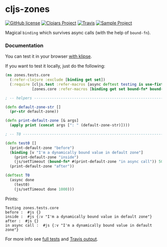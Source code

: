 # cljs-zones 

[![GitHub license](https://img.shields.io/github/license/binaryage/cljs-zones.svg)](license.txt) 
[![Clojars Project](https://img.shields.io/clojars/v/binaryage/zones.svg)](https://clojars.org/binaryage/zones) 
[![Travis](https://img.shields.io/travis/binaryage/cljs-zones.svg)](https://travis-ci.org/binaryage/cljs-zones) 
[![Sample Project](https://img.shields.io/badge/project-example-ff69b4.svg)](https://github.com/binaryage/cljs-zones-sample)

Magical `binding` which survives async calls (with the help of `bound-fn`). 

### Documentation


You can test it in your browser [with klipse](http://app.klipse.tech/?cljs_in.gist=viebel/ee6f2e662c82edb7070068f1186c9e4d&external-libs=[https://raw.githubusercontent.com/viebel/cljs-zones/master/src/lib]).

If you want to test it locally, just do the following:

```clojure
(ns zones.tests.core
  (:refer-clojure :exclude [binding get set])
  (:require [cljs.test :refer-macros [async deftest testing is use-fixtures]]
            [zones.core :refer-macros [binding get set bound-fn* bound-fn] :refer [make-zone default-zone]]))

; -- helpers ----------------------------------------------------------------------------------------------------------------

(defn default-zone-str []
  (pr-str default-zone))

(defn print-default-zone [& args]
  (apply print (concat args [": " (default-zone-str)])))

; -- T0 ---------------------------------------------------------------------------------------------------------------------

(defn test0 []
  (print-default-zone "before")
  (binding [v "I'm a dynamically bound value in default zone"]
    (print-default-zone "inside")
    (js/setTimeout (bound-fn* #(print-default-zone "in async call")) 500))
  (print-default-zone "after"))

(deftest T0
  (async done
    (test0)
    (js/setTimeout done 1000)))
```

Prints:

```
Testing zones.tests.core
before :  #js {}
inside :  #js {:v "I'm a dynamically bound value in default zone"}
after :  #js {}
in async call :  #js {:v "I'm a dynamically bound value in default zone"}
```

For more info see [full tests](test/src/tests/zones/tests/core.cljs) and [Travis output](https://travis-ci.org/binaryage/cljs-zones).
